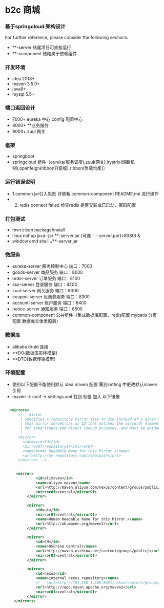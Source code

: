 # b2c 商城

### 基于springcloud 架构设计 
For further reference, please consider the following sections:

* **-server 结尾项目可直接运行
* **-component 结尾属于依赖组件

### 开发环境
* idea 2018+
* maven 3.5.0+
* java8+
* mysql 5.5+

### 端口返回设计
* 7000+  eureka 中心 config 配置中心
* 8000+ **业务服务
* 9000+ zuul 网关

### 框架
* springboot
* springcloud 组件（eureka(服务调度),zuul(网关),hystrix(熔断机制),openfeign(ribbon升级版),ribbon(负载均衡)）

### 运行错误说明
* 1.common jar引入失败 详情看 common-component README.md 进行操作
* 2. redis connect failed  检查redis 是否安装或已启动、密码配置

### 打包测试
* mvn clean package/install
* linux  nohup java -jar **-server.jar (可选：--server.port=8080) & 
* window cmd shell ./**-server.jar

### 微服务
* eureka-server    服务控制中心      端口：7000
* goods-server     商品服务          端口：8000
* order-server     订单服务          端口：8100
* sso-server       登录服务          端口：8200
* zuul-server      网关服务          端口：9000
* coupon-server    优惠券服务        端口：8300
* account-server   账户服务          端口：8400
* notice-server    通知服务          端口：8500
* common-component 公共组件（集成数据库配置，redis配置 mybatis 分页配置 数据库实体类配置）

### 数据库
* alibaba druid 连接
* **DO(数据库实体模型)
* **DTO(数据传输模型) 

### 环境配置
* 使用以下配置不能使用默认 idea maven 配置 需到setting 中更改默认maven 引用
* maven -> conf -> settings.xml 找到 <mirrors> 标签 加入 以下镜像
```xml

  <mirrors>
      <!-- mirror
       | Specifies a repository mirror site to use instead of a given repository. The repository that
       | this mirror serves has an ID that matches the mirrorOf element of this mirror. IDs are used
       | for inheritance and direct lookup purposes, and must be unique across the set of mirrors.
       |
      <mirror>
        <id>mirrorId</id>
        <mirrorOf>repositoryId</mirrorOf>
        <name>Human Readable Name for this Mirror.</name>
        <url>http://my.repository.com/repo/path</url>
      </mirror> -->
  
  	
  	 <mirror>
              <id>alimaven</id>
              <name>aliyun maven</name>
              <url>http://maven.aliyun.com/nexus/content/groups/public/</url>
              <mirrorOf>central</mirrorOf>
          </mirror>
  
          <mirror>
              <id>uk</id>
              <mirrorOf>central</mirrorOf>
              <name>Human Readable Name for this Mirror.</name>
              <url>http://uk.maven.org/maven2/</url>
          </mirror>
  
          <mirror>
              <id>CN</id>
              <name>OSChina Central</name>
              <url>http://maven.oschina.net/content/groups/public/</url>
              <mirrorOf>central</mirrorOf>
          </mirror>
  
          <mirror>
              <id>nexus</id>
              <name>internal nexus repository</name>
              <!-- <url>http://192.168.1.100:8081/nexus/content/groups/public/</url>-->
              <url>http://repo.maven.apache.org/maven2</url>
              <mirrorOf>central</mirrorOf>
          </mirror>
    </mirrors>
```




